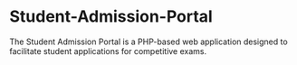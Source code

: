 # Student-Admission-Portal
The Student Admission Portal is a PHP-based web application designed to facilitate student applications for competitive exams.
